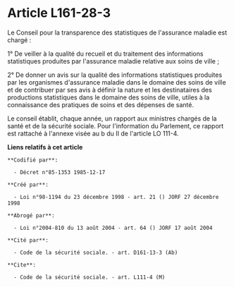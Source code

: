 # Article L161-28-3

Le Conseil pour la transparence des statistiques de l'assurance maladie est chargé :

1° De veiller à la qualité du recueil et du traitement des informations statistiques produites par l'assurance maladie
relative aux soins de ville ;

2° De donner un avis sur la qualité des informations statistiques produites par les organismes d'assurance maladie dans le
domaine des soins de ville et de contribuer par ses avis à définir la nature et les destinataires des productions
statistiques dans le domaine des soins de ville, utiles à la connaissance des pratiques de soins et des dépenses de santé.

Le conseil établit, chaque année, un rapport aux ministres chargés de la santé et de la sécurité sociale. Pour l'information
du Parlement, ce rapport est rattaché à l'annexe visée au b du II de l'article LO 111-4.

**Liens relatifs à cet article**

	**Codifié par**:

	  - Décret n°85-1353 1985-12-17

	**Créé par**:

	  - Loi n°98-1194 du 23 décembre 1998 - art. 21 () JORF 27 décembre 1998

	**Abrogé par**:

	  - Loi n°2004-810 du 13 août 2004 - art. 64 () JORF 17 août 2004

	**Cité par**:

	  - Code de la sécurité sociale. - art. D161-13-3 (Ab)

	**Cite**:

	  - Code de la sécurité sociale. - art. L111-4 (M)
